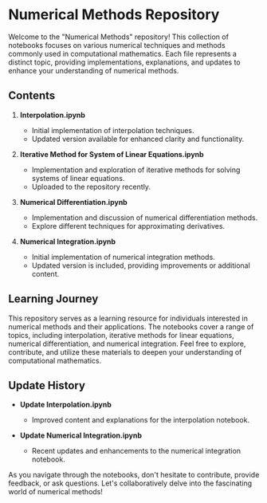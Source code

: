 # Numerical Methods Repository

Welcome to the "Numerical Methods" repository! This collection of notebooks focuses on various numerical techniques and methods commonly used in computational mathematics. Each file represents a distinct topic, providing implementations, explanations, and updates to enhance your understanding of numerical methods.

## Contents

1. **Interpolation.ipynb**
   - Initial implementation of interpolation techniques.
   - Updated version available for enhanced clarity and functionality.

2. **Iterative Method for System of Linear Equations.ipynb**
   - Implementation and exploration of iterative methods for solving systems of linear equations.
   - Uploaded to the repository recently.

3. **Numerical Differentiation.ipynb**
   - Implementation and discussion of numerical differentiation methods.
   - Explore different techniques for approximating derivatives.

4. **Numerical Integration.ipynb**
   - Initial implementation of numerical integration methods.
   - Updated version is included, providing improvements or additional content.

## Learning Journey

This repository serves as a learning resource for individuals interested in numerical methods and their applications. The notebooks cover a range of topics, including interpolation, iterative methods for linear equations, numerical differentiation, and numerical integration. Feel free to explore, contribute, and utilize these materials to deepen your understanding of computational mathematics.

## Update History

- **Update Interpolation.ipynb**
  - Improved content and explanations for the interpolation notebook.

- **Update Numerical Integration.ipynb**
  - Recent updates and enhancements to the numerical integration notebook.

As you navigate through the notebooks, don't hesitate to contribute, provide feedback, or ask questions. Let's collaboratively delve into the fascinating world of numerical methods!
